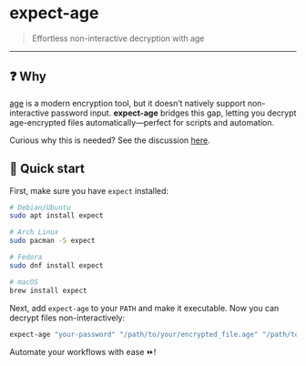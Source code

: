 # expect-age

> Effortless non-interactive decryption with age
---

## ❓ Why

[age](https://github.com/FiloSottile/age) is a modern encryption tool, but it doesn’t natively support non-interactive password input. **expect-age** bridges this gap, letting you decrypt age-encrypted files automatically—perfect for scripts and automation.

Curious why this is needed? See the discussion [here](https://github.com/FiloSottile/age/discussions/256).

## 🚀 Quick start

First, make sure you have `expect` installed:

```bash
# Debian/Ubuntu
sudo apt install expect

# Arch Linux
sudo pacman -S expect

# Fedora
sudo dnf install expect

# macOS
brew install expect
```

Next, add `expect-age` to your `PATH` and make it executable. Now you can decrypt files non-interactively:

```bash
expect-age "your-password" "/path/to/your/encrypted_file.age" "/path/to/your/output_file.txt"
```

Automate your workflows with ease ⏩!
